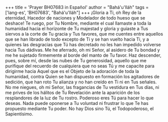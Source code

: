 +++
title = 'Prayer BH07683 in Español'
author = "Bahá'u'lláh"
tags = ['lang-es', 'BH07683', "Bahá'u'lláh"]
+++
¡Gloria a Ti, oh Rey de la eternidad, Hacedor de naciones y Modelador de todo hueso que se deshace! Te ruego, por Tu Nombre, mediante el cual llamaste a toda la humanidad hacia el horizonte de Tu majestad y gloria y guiaste a Tus siervos a la corte de Tu gracia y Tus favores, que me cuentes entre aquellos que se han librado de todo excepto de Ti y se han vuelto hacia Ti, y a quienes las desgracias que Tú has decretado no les han impedido volverse hacia Tus dádivas.
Me he aferrado, oh mi Señor, al asidero de Tu bondad y me he sujetado firmemente al borde del manto de Tu favor. Haz descender, pues, sobre mí, desde las nubes de Tu generosidad, aquello que me purifique del recuerdo de cualquiera que no seas Tú y me capacite para dirigirme hacia Aquel que es el Objeto de la adoración de toda la humanidad, contra Quien se han dispuesto en formación los agitadores de sedición, que han roto Tu alianza y no han creído en Ti ni en Tus señales.
No me niegues, oh mi Señor, las fragancias de Tu vestidura en Tus días, ni me prives de los hálitos de Tu Revelación ante la aparición de los resplandores de la luz de Tu rostro. Poderoso eres Tú para hacer lo que deseas. Nada puede oponerse a Tu voluntad ni frustrar lo que Te has propuesto mediante Tu poder.
No hay Dios sino Tú, el Todopoderoso, el Sapientísimo.
